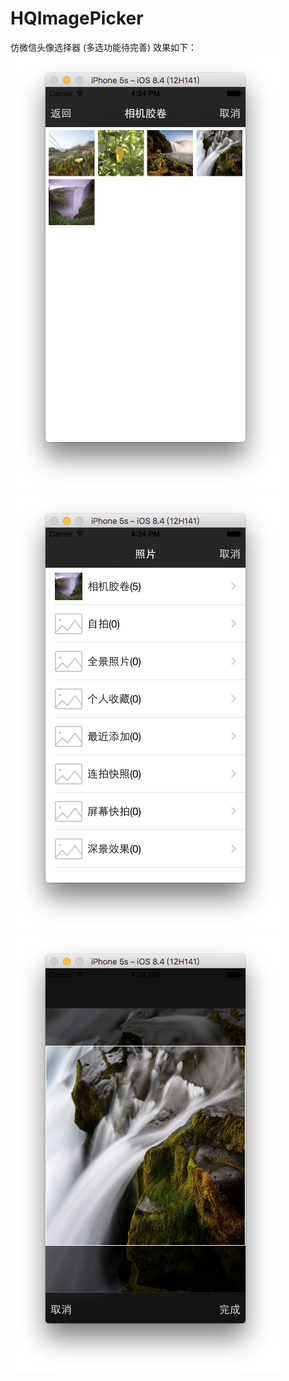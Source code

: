 # HQImagePicker
仿微信头像选择器
(多选功能待完善)
效果如下：<br>
![image](https://github.com/HuangQiang11/HQImagePicker/blob/master/Images/1.png)
![image](https://github.com/HuangQiang11/HQImagePicker/blob/master/Images/2.png)
![image](https://github.com/HuangQiang11/HQImagePicker/blob/master/Images/3.png)

